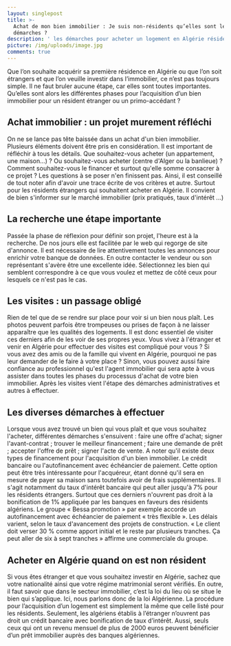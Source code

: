 ```yaml
---
layout: singlepost
title: >-
  Achat de mon bien immobilier : Je suis non-résidents qu’elles sont les
  démarches ? 
description: ' les démarches pour acheter un logement en Algérie résident étranger, crédit immobilier pour les immigrés algériens'
picture: /img/uploads/image.jpg
comments: true
---
```

Que l’on souhaite acquérir sa première résidence en Algérie ou que l’on soit étrangers et que l’on veuille investir dans l’immobilier, ce n’est pas toujours simple. Il ne faut bruler aucune étape, car elles sont toutes importantes.  Qu’elles sont alors les différentes phases pour l’acquisition d’un bien immobilier pour un résident étranger ou un primo-accédant ?

## Achat immobilier : un projet murement réfléchi

On ne se lance pas tête baissée dans un achat d'un bien immobilier. Plusieurs éléments doivent être pris en considération. Il est important de réfléchir à tous les détails. Que souhaitez-vous acheter (un appartement, une maison...) ? Ou souhaitez-vous acheter (centre d'Alger ou la banlieue) ? Comment souhaitez-vous le financer et surtout qu'elle somme consacrer à ce projet ? Les questions à se poser n'en finissent pas. Ainsi, il est conseillé de tout noter afin d'avoir une trace écrite de vos critères et autre. Surtout pour les résidents étrangers qui souhaitent acheter en Algérie. Il convient de bien s'informer sur le marché immobilier (prix pratiqués, taux d'intérêt ...)

## La recherche une étape importante

Passée la phase de réflexion pour définir son projet, l'heure est à la recherche. De nos jours elle est facilitée par le web qui regorge de site d'annonce. Il est nécessaire de lire attentivement toutes les annonces pour enrichir votre banque de données. En outre contacter le vendeur ou son représentant s'avère être une excellente idée. Sélectionnez les bien qui semblent correspondre à ce que vous voulez et mettez de côté ceux pour lesquels ce n'est pas le cas. 

## Les visites : un passage obligé

Rien de tel que de se rendre sur place pour voir si un bien nous plaît. Les photos peuvent parfois être trompeuses ou prises de façon à ne laisser apparaître que les qualités des logements. Il est donc essentiel de visiter ces derniers afin de les voir de ses propres yeux. Vous vivez à l'étranger et venir en Algérie pour effectuer des visites est compliqué pour vous ? Si vous avez des amis ou de la famille qui vivent en Algérie, pourquoi ne pas leur demander de le faire à votre place ? Sinon, vous pouvez aussi faire confiance au professionnel qu'est l'agent immobilier qui sera apte à vous assister dans toutes les phases du processus d'achat de votre bien immobilier. Après les visites vient l'étape des démarches administratives et autres à effectuer.

## Les diverses démarches à effectuer

Lorsque vous avez trouvé un bien qui vous plaît et que vous souhaitez l'acheter, différentes démarches s'ensuivent : faire une offre d'achat; signer l'avant-contrat ; trouver le meilleur financement ; faire une demande de prêt ; accepter l'offre de prêt ; signer l'acte de vente. A noter qu'il existe deux types de financement pour l'acquisition d'un bien immobilier. Le crédit bancaire ou l'autofinancement avec échéancier de paiement. Cette option peut être très intéressante pour l'acquéreur, étant donné qu'il sera en mesure de payer sa maison sans toutefois avoir de frais supplémentaires. Il s'agit notamment du taux d'intérêt bancaire qui peut aller jusqu'à 7% pour les résidents étrangers. Surtout que ces derniers n'ouvrent pas droit à la bonification de 1% appliquée par les banques en faveurs des résidents algériens. Le groupe « Bessa promotion » par exemple accorde un autofinancement avec échéancier de paiement « très flexible ». Les délais varient, selon le taux d'avancement des projets de construction. « Le client doit verser 30 % comme apport initial et le reste par plusieurs tranches. Ça peut aller de six à sept tranches » affirme une commerciale du groupe. 

## Acheter en Algérie quand on est non résident

Si vous êtes étranger et que vous souhaitez investir en Algérie, sachez que votre nationalité ainsi que votre régime matrimonial seront vérifiés. En outre, il faut savoir que dans le secteur immobilier, c’est la loi du lieu où se situe le bien qui s’applique. Ici, nous parlons donc de la loi Algérienne. La procédure pour l’acquisition d’un logement est simplement la même que celle listé pour les résidents. Seulement, les algériens établis à l’étranger n’ouvrent pas droit un crédit bancaire avec bonification de taux d’intérêt. Aussi, seuls ceux qui ont un revenu mensuel de plus de 2000 euros peuvent bénéficier d’un prêt immobilier auprès des banques algériennes.
